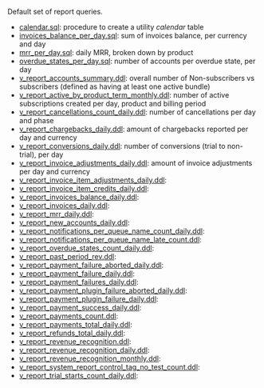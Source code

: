 Default set of report queries.

* [calendar.sql](https://github.com/killbill/killbill-analytics-plugin/blob/master/src/main/resources/reports/calendar.sql): procedure to create a utility *calendar* table
* [invoices_balance_per_day.sql](https://github.com/killbill/killbill-analytics-plugin/blob/master/src/main/resources/reports/invoices_balance_per_day.sql): sum of invoices balance, per currency and day
* [mrr_per_day.sql](https://github.com/killbill/killbill-analytics-plugin/blob/master/src/main/resources/reports/mrr_per_day.sql): daily MRR, broken down by product
* [overdue_states_per_day.sql](https://github.com/killbill/killbill-analytics-plugin/blob/master/src/main/resources/reports/overdue_states_per_day.sql): number of accounts per overdue state, per day
* [v_report_accounts_summary.ddl](https://github.com/killbill/killbill-analytics-plugin/blob/master/src/main/resources/reports/v_report_accounts_summary.ddl): overall number of Non-subscribers vs subscribers (defined as having at least one active bundle)
* [v_report_active_by_product_term_monthly.ddl](https://github.com/killbill/killbill-analytics-plugin/blob/master/src/main/resources/reports/v_report_active_by_product_term_monthly.ddl): number of active subscriptions created per day, product and billing period
* [v_report_cancellations_count_daily.ddl](https://github.com/killbill/killbill-analytics-plugin/blob/master/src/main/resources/reports/v_report_cancellations_count_daily.ddl): number of cancellations per day and phase
* [v_report_chargebacks_daily.ddl](https://github.com/killbill/killbill-analytics-plugin/blob/master/src/main/resources/reports/v_report_chargebacks_daily.ddl): amount of chargebacks reported per day and currency
* [v_report_conversions_daily.ddl](https://github.com/killbill/killbill-analytics-plugin/blob/master/src/main/resources/reports/v_report_conversions_daily.ddl): number of conversions (trial to non-trial), per day
* [v_report_invoice_adjustments_daily.ddl](https://github.com/killbill/killbill-analytics-plugin/blob/master/src/main/resources/reports/v_report_invoice_adjustments_daily.ddl): amount of invoice adjustments per day and currency
* [v_report_invoice_item_adjustments_daily.ddl](https://github.com/killbill/killbill-analytics-plugin/blob/master/src/main/resources/reports/v_report_invoice_item_adjustments_daily.ddl): 
* [v_report_invoice_item_credits_daily.ddl](https://github.com/killbill/killbill-analytics-plugin/blob/master/src/main/resources/reports/v_report_invoice_item_credits_daily.ddl): 
* [v_report_invoices_balance_daily.ddl](https://github.com/killbill/killbill-analytics-plugin/blob/master/src/main/resources/reports/v_report_invoices_balance_daily.ddl): 
* [v_report_invoices_daily.ddl](https://github.com/killbill/killbill-analytics-plugin/blob/master/src/main/resources/reports/v_report_invoices_daily.ddl): 
* [v_report_mrr_daily.ddl](https://github.com/killbill/killbill-analytics-plugin/blob/master/src/main/resources/reports/v_report_mrr_daily.ddl): 
* [v_report_new_accounts_daily.ddl](https://github.com/killbill/killbill-analytics-plugin/blob/master/src/main/resources/reports/v_report_new_accounts_daily.ddl): 
* [v_report_notifications_per_queue_name_count_daily.ddl](https://github.com/killbill/killbill-analytics-plugin/blob/master/src/main/resources/reports/v_report_notifications_per_queue_name_count_daily.ddl): 
* [v_report_notifications_per_queue_name_late_count.ddl](https://github.com/killbill/killbill-analytics-plugin/blob/master/src/main/resources/reports/v_report_notifications_per_queue_name_late_count.ddl): 
* [v_report_overdue_states_count_daily.ddl](https://github.com/killbill/killbill-analytics-plugin/blob/master/src/main/resources/reports/v_report_overdue_states_count_daily.ddl): 
* [v_report_past_period_rev.ddl](https://github.com/killbill/killbill-analytics-plugin/blob/master/src/main/resources/reports/v_report_past_period_rev.ddl): 
* [v_report_payment_failure_aborted_daily.ddl](https://github.com/killbill/killbill-analytics-plugin/blob/master/src/main/resources/reports/v_report_payment_failure_aborted_daily.ddl): 
* [v_report_payment_failure_daily.ddl](https://github.com/killbill/killbill-analytics-plugin/blob/master/src/main/resources/reports/v_report_payment_failure_daily.ddl): 
* [v_report_payment_failures_daily.ddl](https://github.com/killbill/killbill-analytics-plugin/blob/master/src/main/resources/reports/v_report_payment_failures_daily.ddl): 
* [v_report_payment_plugin_failure_aborted_daily.ddl](https://github.com/killbill/killbill-analytics-plugin/blob/master/src/main/resources/reports/v_report_payment_plugin_failure_aborted_daily.ddl): 
* [v_report_payment_plugin_failure_daily.ddl](https://github.com/killbill/killbill-analytics-plugin/blob/master/src/main/resources/reports/v_report_payment_plugin_failure_daily.ddl): 
* [v_report_payment_success_daily.ddl](https://github.com/killbill/killbill-analytics-plugin/blob/master/src/main/resources/reports/v_report_payment_success_daily.ddl): 
* [v_report_payments_count.ddl](https://github.com/killbill/killbill-analytics-plugin/blob/master/src/main/resources/reports/v_report_payments_count.ddl): 
* [v_report_payments_total_daily.ddl](https://github.com/killbill/killbill-analytics-plugin/blob/master/src/main/resources/reports/v_report_payments_total_daily.ddl): 
* [v_report_refunds_total_daily.ddl](https://github.com/killbill/killbill-analytics-plugin/blob/master/src/main/resources/reports/v_report_refunds_total_daily.ddl): 
* [v_report_revenue_recognition.ddl](https://github.com/killbill/killbill-analytics-plugin/blob/master/src/main/resources/reports/v_report_revenue_recognition.ddl): 
* [v_report_revenue_recognition_daily.ddl](https://github.com/killbill/killbill-analytics-plugin/blob/master/src/main/resources/reports/v_report_revenue_recognition_daily.ddl): 
* [v_report_revenue_recognition_monthly.ddl](https://github.com/killbill/killbill-analytics-plugin/blob/master/src/main/resources/reports/v_report_revenue_recognition_monthly.ddl): 
* [v_report_system_report_control_tag_no_test_count.ddl](https://github.com/killbill/killbill-analytics-plugin/blob/master/src/main/resources/reports/v_report_system_report_control_tag_no_test_count.ddl): 
* [v_report_trial_starts_count_daily.ddl](https://github.com/killbill/killbill-analytics-plugin/blob/master/src/main/resources/reports/v_report_trial_starts_count_daily.ddl): 
